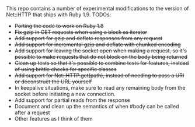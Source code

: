 This repo contains a number of experimental modifications to the version of Net::HTTP that ships with Ruby 1.9. TODOs:

* <del>Porting the code to work on Ruby 1.8</del>
* <del>Fix gzip in GET requests when using a block as iterator</del>
* <del>Add support for gzip and deflate responses from any request</del>
* <del>Add support for incremental gzip and deflate with chunked
  encoding</del>
* <del>Add support for leaving the socket open when making a request, so
  it's possible to make requests that do not block on the body being
  returned</del>
* <del>Clean up tests so that it's possible to combine tests for
  features, instead of using brittle checks for specific classes</del>
* <del>Add support for Net::HTTP.get(path), instead of needing to pass a
  URI or deconstruct the URL yourself</del>
* In keepalive situations, make sure to read any remaining body from the
  socket before initiating a new connection.
* Add support for partial reads from the response
* Document and clean up the semantics of when #body can be called after
  a request
* Other features as I think of them
